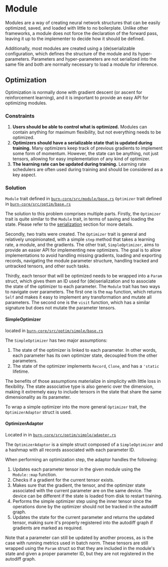 # Module

Modules are a way of creating neural network structures that can be easily optimized, saved, and loaded with little to no boilerplate.
Unlike other frameworks, a module does not force the declaration of the forward pass, leaving it up to the implementer to decide how it should be defined.


Additionally, most modules are created using a (de)serializable configuration, which defines the structure of the module and its hyper-parameters.
Parameters and hyper-parameters are not serialized into the same file and both are normally necessary to load a module for inference.

## Optimization

Optimization is normally done with gradient descent (or ascent for reinforcement learning), and it is important to provide an easy API for optimizing modules.

### Constraints

1. **Users should be able to control what is optimized.**
   Modules can contain anything for maximum flexibility, but not everything needs to be optimized.
2. **Optimizers should have a serializable state that is updated during training.**
   Many optimizers keep track of previous gradients to implement some form of momentum.
   However, the state can be anything, not just tensors, allowing for easy implementation of any kind of optimizer.
3. **The learning rate can be updated during training.**
   Learning rate schedulers are often used during training and should be considered as a key aspect.

### Solution

`Module` trait defined in [`burn-core/src/module/base.rs`](https://github.com/tracel-ai/burn/blob/b9bd42959b0d3e755a25e383cb5b38beb25559b8/burn-core/src/module/base.rs#L83)
`Optimizer` trait defined in [`burn-core/src/optim/base.rs`](https://github.com/tracel-ai/burn/blob/b9bd42959b0d3e755a25e383cb5b38beb25559b8/burn-core/src/optim/base.rs#L8)

The solution to this problem comprises multiple parts.
Firstly, the `Optimizer` trait is quite similar to the `Module` trait, in terms of saving and loading the state. Please refer to the [serialization](./serialization.md) section for more details.

Secondly, two traits were created.
The `Optimizer` trait is general and relatively unopinionated, with a simple `step` method that takes a learning rate, a module, and the gradients.
The other trait, `SimpleOptimizer`, aims to provide an easier API for implementing new optimizers.
The goal is to allow implementations to avoid handling missing gradients, loading and exporting records, navigating the module parameter structure, handling tracked and untracked tensors, and other such tasks.

Thirdly, each tensor that will be optimized needs to be wrapped into a `Param` struct, which gives them an ID used for (de)serialization and to associate the state of the optimizer to each parameter.
The `Module` trait has two ways to navigate over parameters.
The first one is the `map` function, which returns `Self` and makes it easy to implement any transformation and mutate all parameters.
The second one is the `visit` function, which has a similar signature but does not mutate the parameter tensors.

#### SimpleOptimizer

located in  [`burn-core/src/optim/simple/base.rs`](https://github.com/tracel-ai/burn/blob/b9bd42959b0d3e755a25e383cb5b38beb25559b8/burn-core/src/optim/simple/base.rs#L9)

The `SimpleOptimizer` has two major assumptions:

1. The state of the optimizer is linked to each parameter.
   In other words, each parameter has its own optimizer state, decoupled from the other parameters.
2. The state of the optimizer implements `Record`, `Clone`, and has a `'static` lifetime.

The benefits of those assumptions materialize in simplicity with little loss in flexibility.
The state associative type is also generic over the dimension, making it extremely easy to include tensors in the state that share the same dimensionality as its parameter.

To wrap a simple optimizer into the more general `Optimizer` trait, the `OptimizerAdaptor` struct is used.

#### OptimizerAdaptor

Located in in [`burn-core/src/optim/simple/adapter.rs`](https://github.com/tracel-ai/burn/blob/b9bd42959b0d3e755a25e383cb5b38beb25559b8/burn-core/src/optim/simple/adaptor.rs#L14)

The `OptimizerAdaptor` is a simple struct composed of a `SimpleOptimizer` and a hashmap with all records associated with each parameter ID.

When performing an optimization step, the adaptor handles the following:

1. Updates each parameter tensor in the given module using the `Module::map` function.
2. Checks if a gradient for the current tensor exists.
3. Makes sure that the gradient, the tensor, and the optimizer state associated with the current parameter are on the same device.
   The device can be different if the state is loaded from disk to restart training.
4. Performs the simple optimizer step using the inner tensor since the operations done by the optimizer should not be tracked in the autodiff graph.
5. Updates the state for the current parameter and returns the updated tensor, making sure it's properly registered into the autodiff graph if gradients are marked as required.

Note that a parameter can still be updated by another process, as is the case with running metrics used in batch norm.
These tensors are still wrapped using the `Param` struct so that they are included in the module's state and given a proper parameter ID, but they are not registered in the autodiff graph.
